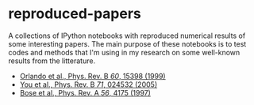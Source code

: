 reproduced-papers
=================

A collections of IPython notebooks with reproduced numerical results of some interesting papers. The main purpose of these notebooks is to test codes and methods that I'm using in my research on some well-known results from the litterature. 

 * [Orlando et al., Phys. Rev. B *60*, 15398 (1999)](http://nbviewer.ipython.org/urls/raw.github.com/jrjohansson/reproduced-papers/master/Reproduce-PRB-60-15398-1999-Orlando.ipynb)
 * [You et al., Phys. Rev. B *71*, 024532 (2005)](http://nbviewer.ipython.org/urls/raw.github.com/jrjohansson/reproduced-papers/master/Reproduce-PRB-71-024532-2005-You.ipynb)
 * [Bose et al., Phys. Rev. A *56*, 4175 (1997)](http://nbviewer.ipython.org/urls/raw.github.com/jrjohansson/reproduced-papers/master/Reproduce-PRA-56-4175-1997-Bose.ipynb)

